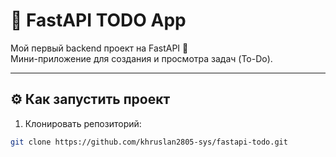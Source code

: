 # 📝 FastAPI TODO App

Мой первый backend проект на FastAPI 🚀  
Мини-приложение для создания и просмотра задач (To-Do).

---

## ⚙️ Как запустить проект

1. Клонировать репозиторий:
```bash
git clone https://github.com/khruslan2805-sys/fastapi-todo.git